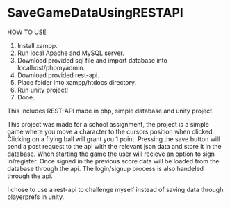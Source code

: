 # SaveGameDataUsingRESTAPI
HOW TO USE

1. Install xampp.
2. Run local Apache and MySQL server.
3. Download provided sql file and import database into localhost/phpmyadmin.
4. Download provided rest-api.
5. Place folder into xampp/htdocs directory.
6. Run unity project!
7. Done.

This includes REST-API made in php, simple database and unity project.

This project was made for a school assignment, the project is a simple game where you move a character to the cursors position when clicked. Clicking on a flying ball will grant you 1 point. Pressing the save button will send a post request to the api with the relevant json data and store it in the database. When starting the game the user will recieve an option to sign in/register. Once signed in the previous score data will be loaded from the database through the api. The login/signup process is also handeled through the api.

I chose to use a rest-api to challenge myself instead of saving data through playerprefs in unity.
